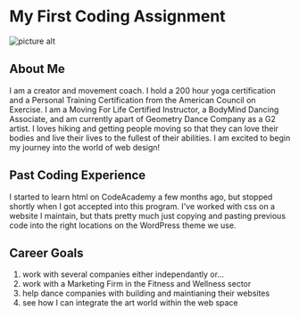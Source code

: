 # My First Coding Assignment #
![picture alt](https://drive.google.com/file/d/124QBLkqbVhdwFH4SZkIEXVkDA9gOa7Vq/view?usp=sharing/)
## About Me ##
I am a creator and movement coach. I hold a 200 hour yoga certification and a Personal Training Certification from the American Council on Exercise. I am a Moving For Life Certified Instructor, a BodyMind Dancing Associate, and am currently apart of Geometry Dance Company as a G2 artist. I loves hiking and getting people moving so that they can love their bodies and live their lives to the fullest of their abilities. I am excited to begin my journey into the world of web design!
## Past Coding Experience ##
I started to learn html on CodeAcademy a few months ago, but stopped shortly when I got accepted into this program. I've worked with css on a website I maintain, but thats pretty much just copying and pasting previous code into the right locations on the WordPress theme we use.
## Career Goals ##
<ol>
    <li>work with several companies either independantly or...</li>
    <li>work with a Marketing Firm in the Fitness and Wellness sector</li>
    <li>help dance companies with building and maintianing their websites</li>
    <li>see how I can integrate the art world within the web space</li>
</ol>